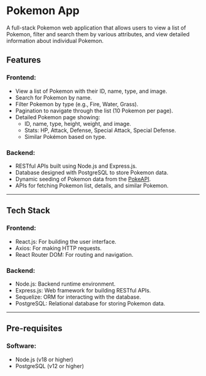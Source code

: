 # Pokemon App

A full-stack Pokemon web application that allows users to view a list of Pokemon, filter and search them by various attributes, and view detailed information about individual Pokemon.

## Features

### Frontend:
- View a list of Pokemon with their ID, name, type, and image.
- Search for Pokemon by name.
- Filter Pokemon by type (e.g., Fire, Water, Grass).
- Pagination to navigate through the list (10 Pokemon per page).
- Detailed Pokemon page showing:
  - ID, name, type, height, weight, and image.
  - Stats: HP, Attack, Defense, Special Attack, Special Defense.
  - Similar Pokémon based on type.

### Backend:
- RESTful APIs built using Node.js and Express.js.
- Database designed with PostgreSQL to store Pokemon data.
- Dynamic seeding of Pokemon data from the [PokeAPI](https://pokeapi.co/).
- APIs for fetching Pokemon list, details, and similar Pokemon.

---

## Tech Stack

### Frontend:
- React.js: For building the user interface.
- Axios: For making HTTP requests.
- React Router DOM: For routing and navigation.

### Backend:
- Node.js: Backend runtime environment.
- Express.js: Web framework for building RESTful APIs.
- Sequelize: ORM for interacting with the database.
- PostgreSQL: Relational database for storing Pokemon data.

---

## Pre-requisites

### Software:
- Node.js (v18 or higher)
- PostgreSQL (v12 or higher)
